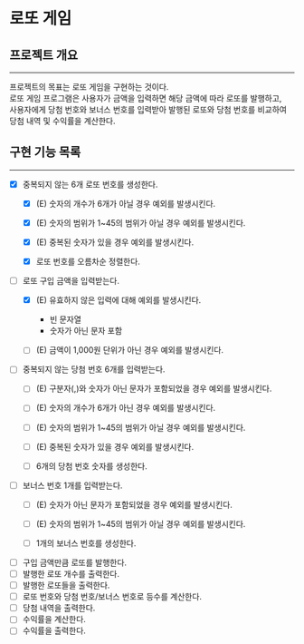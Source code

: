 # 로또 게임

## 프로젝트 개요
- - - 
프로젝트의 목표는 로또 게임을 구현하는 것이다.  
로또 게임 프로그램은 사용자가 금액을 입력하면 해당 금액에 따라 로또를 발행하고,   
사용자에게 당첨 번호와 보너스 번호를 입력받아 발행된 로또와 당첨 번호를 비교하여 당첨 내역 및 수익률을 계산한다.


## 구현 기능 목록
- - - 
- [x] 중복되지 않는 6개 로또 번호를 생성한다.
  - [x] (E) 숫자의 개수가 6개가 아닐 경우 예외를 발생시킨다.
  - [x] (E) 숫자의 범위가 1~45의 범위가 아닐 경우 예외를 발생시킨다.
  - [x] (E) 중복된 숫자가 있을 경우 예외를 발생시킨다.
  - [x] 로또 번호를 오름차순 정렬한다.


- [ ] 로또 구입 금액을 입력받는다.
  - [x] (E) 유효하지 않은 입력에 대해 예외를 발생시킨다.
    - 빈 문자열
    - 숫자가 아닌 문자 포함
  - [ ] (E) 금액이 1,000원 단위가 아닌 경우 예외를 발생시킨다.


- [ ] 중복되지 않는 당첨 번호 6개를 입력받는다.
  - [ ] (E) 구분자(,)와 숫자가 아닌 문자가 포함되었을 경우 예외를 발생시킨다.
  - [ ] (E) 숫자의 개수가 6개가 아닌 경우 예외를 발생시킨다.
  - [ ] (E) 숫자의 범위가 1~45의 범위가 아닐 경우 예외를 발생시킨다.
  - [ ] (E) 중복된 숫자가 있을 경우 예외를 발생시킨다.
  - [ ] 6개의 당첨 번호 숫자를 생성한다.


- [ ] 보너스 번호 1개를 입력받는다.
  - [ ] (E) 숫자가 아닌 문자가 포함되었을 경우 예외를 발생시킨다.
  - [ ] (E) 숫자의 범위가 1~45의 범위가 아닐 경우 예외를 발생시킨다.
  - [ ] 1개의 보너스 번호를 생성한다.


- [ ] 구입 금액만큼 로또를 발행한다.
- [ ] 발행한 로또 개수를 출력한다.
- [ ] 발행한 로또들을 출력한다.
- [ ] 로또 번호와 당첨 번호/보너스 번호로 등수를 계산한다.
- [ ] 당첨 내역을 출력한다.
- [ ] 수익률을 계산한다.
- [ ] 수익률을 출력한다.